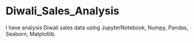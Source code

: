 # Diwali_Sales_Analysis
I have analysis Diwali sales data using JupyterNotebook, Numpy, Pandas, Seaborn, Matplotlib.
